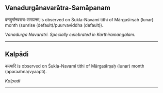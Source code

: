 ## Vanadurgānavarātra-Samāpanam
वनदुर्गानवरात्र-समापनम् is observed on Śukla-Navamī tithi of Mārgaśīrṣaḥ (lunar) month (sunrise (default)/puurvaviddha (default)).

_Vanadurga Navaratri. Specially celebrated in Karthiramangalam._

---
## Kalpādi
कल्पादि is observed on Śukla-Navamī tithi of Mārgaśīrṣaḥ (lunar) month (aparaahna/vyaapti).

_Kalpadi_

---
